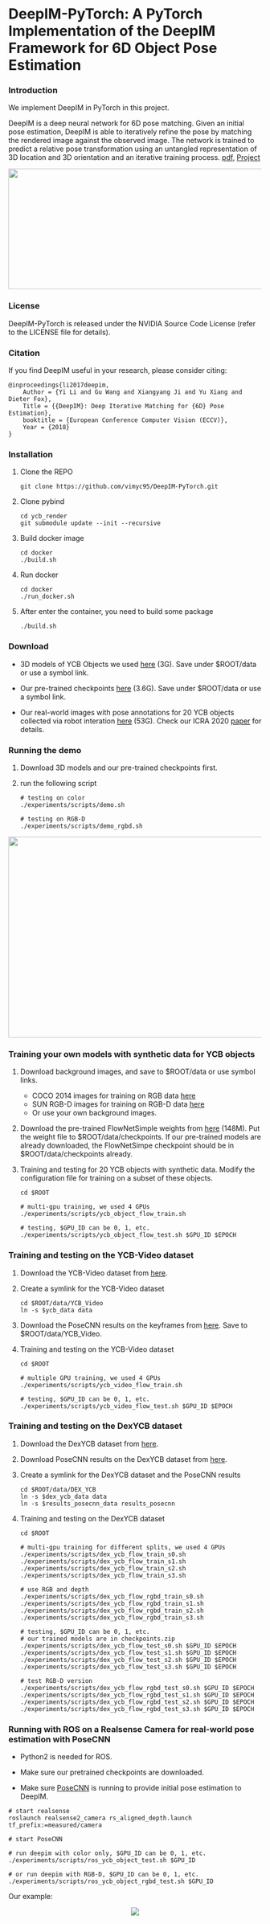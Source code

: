 # DeepIM-PyTorch: A PyTorch Implementation of the DeepIM Framework for 6D Object Pose Estimation

### Introduction

We implement DeepIM in PyTorch in this project.

DeepIM is a deep neural network for 6D pose matching. Given an initial pose estimation, DeepIM is able to iteratively refine the pose by matching the rendered image against the observed image. The network is trained to predict a relative pose transformation using an untangled representation of 3D location and 3D orientation and an iterative training process. [pdf](https://yuxng.github.io/yili_eccv18.pdf), [Project](https://rse-lab.cs.washington.edu/projects/deepim/)

<p align="center"><img src="./data/pics/intro.png" width="640" height="240"/></p>

### License

DeepIM-PyTorch is released under the NVIDIA Source Code License (refer to the LICENSE file for details).

### Citation

If you find DeepIM useful in your research, please consider citing:

    @inproceedings{li2017deepim,
        Author = {Yi Li and Gu Wang and Xiangyang Ji and Yu Xiang and Dieter Fox},
        Title = {{DeepIM}: Deep Iterative Matching for {6D} Pose Estimation},
        booktitle = {European Conference Computer Vision (ECCV)},
        Year = {2018}
    }

### Installation
1. Clone the REPO
   ```Shell
   git clone https://github.com/vimyc95/DeepIM-PyTorch.git
   ```
2. Clone pybind
   ```Shell
   cd ycb_render
   git submodule update --init --recursive
   ```
3. Build docker image
   ```Shell
   cd docker
   ./build.sh
   ```
4. Run docker 
   ```Shell
   cd docker
   ./run_docker.sh
   ```
5. After enter the container, you need to build some package
   ```Shell
   ./build.sh
   ```


### Download

- 3D models of YCB Objects we used [here](https://drive.google.com/file/d/1PTNmhd-eSq0fwSPv0nvQN8h_scR1v-UJ/view?usp=sharing) (3G). Save under $ROOT/data or use a symbol link.

- Our pre-trained checkpoints [here](https://drive.google.com/file/d/1iokU2LhQbF3kjHDqpb_I1WT1n_XBoQUm/view?usp=sharing) (3.6G). Save under $ROOT/data or use a symbol link.

- Our real-world images with pose annotations for 20 YCB objects collected via robot interation [here](https://drive.google.com/file/d/1cQH_dnDzyrI0MWNx8st4lht_q0F6cUrE/view?usp=sharing) (53G). Check our ICRA 2020 [paper](https://arxiv.org/abs/1909.10159) for details.

### Running the demo

1. Download 3D models and our pre-trained checkpoints first.

2. run the following script
    ```Shell
    # testing on color
    ./experiments/scripts/demo.sh

    # testing on RGB-D
    ./experiments/scripts/demo_rgbd.sh
    ```

<p align="center"><img src="./data/pics/deepim.png" width="640" height="400"/></p>

### Training your own models with synthetic data for YCB objects

1. Download background images, and save to $ROOT/data or use symbol links.
    - COCO 2014 images for training on RGB data [here](https://cocodataset.org/#download)
    - SUN RGB-D images for training on RGB-D data [here](https://rgbd.cs.princeton.edu/)
    - Or use your own background images.

2. Download the pre-trained FlowNetSimple weights from [here](https://drive.google.com/file/d/1WJ5icXXVEEwOcPeiOd4kM1ETdofnN0_l/view?usp=sharing) (148M). Put the weight file to $ROOT/data/checkpoints. If our pre-trained models are already downloaded, the FlowNetSimpe checkpoint should be in $ROOT/data/checkpoints already.

3. Training and testing for 20 YCB objects with synthetic data. Modify the configuration file for training on a subset of these objects.
    ```Shell
    cd $ROOT

    # multi-gpu training, we used 4 GPUs
    ./experiments/scripts/ycb_object_flow_train.sh

    # testing, $GPU_ID can be 0, 1, etc.
    ./experiments/scripts/ycb_object_flow_test.sh $GPU_ID $EPOCH

    ```

### Training and testing on the YCB-Video dataset

1. Download the YCB-Video dataset from [here](https://rse-lab.cs.washington.edu/projects/posecnn/).

2. Create a symlink for the YCB-Video dataset
    ```Shell
    cd $ROOT/data/YCB_Video
    ln -s $ycb_data data
    ```

3. Download the PoseCNN results on the keyframes from [here](https://drive.google.com/file/d/1OQ__c4BBv5wn8B3NgK80JfGOhxiCjWZj/view?usp=sharing). Save to $ROOT/data/YCB_Video.


4. Training and testing on the YCB-Video dataset
    ```Shell
    cd $ROOT

    # multiple GPU training, we used 4 GPUs
    ./experiments/scripts/ycb_video_flow_train.sh

    # testing, $GPU_ID can be 0, 1, etc.
    ./experiments/scripts/ycb_video_flow_test.sh $GPU_ID $EPOCH

    ```

### Training and testing on the DexYCB dataset
1. Download the DexYCB dataset from [here](https://dex-ycb.github.io/).

2. Download PoseCNN results on the DexYCB dataset from [here](https://drive.google.com/file/d/1RguqnMAekb18d9mIj2ZctDWb7q2xJtbZ/view?usp=sharing).

3. Create a symlink for the DexYCB dataset and the PoseCNN results
    ```Shell
    cd $ROOT/data/DEX_YCB
    ln -s $dex_ycb_data data
    ln -s $results_posecnn_data results_posecnn
    ```

4. Training and testing on the DexYCB dataset
    ```Shell
    cd $ROOT

    # multi-gpu training for different splits, we used 4 GPUs
    ./experiments/scripts/dex_ycb_flow_train_s0.sh
    ./experiments/scripts/dex_ycb_flow_train_s1.sh
    ./experiments/scripts/dex_ycb_flow_train_s2.sh
    ./experiments/scripts/dex_ycb_flow_train_s3.sh

    # use RGB and depth
    ./experiments/scripts/dex_ycb_flow_rgbd_train_s0.sh
    ./experiments/scripts/dex_ycb_flow_rgbd_train_s1.sh
    ./experiments/scripts/dex_ycb_flow_rgbd_train_s2.sh
    ./experiments/scripts/dex_ycb_flow_rgbd_train_s3.sh

    # testing, $GPU_ID can be 0, 1, etc.
    # our trained models are in checkpoints.zip
    ./experiments/scripts/dex_ycb_flow_test_s0.sh $GPU_ID $EPOCH
    ./experiments/scripts/dex_ycb_flow_test_s1.sh $GPU_ID $EPOCH
    ./experiments/scripts/dex_ycb_flow_test_s2.sh $GPU_ID $EPOCH
    ./experiments/scripts/dex_ycb_flow_test_s3.sh $GPU_ID $EPOCH

    # test RGB-D version
    ./experiments/scripts/dex_ycb_flow_rgbd_test_s0.sh $GPU_ID $EPOCH
    ./experiments/scripts/dex_ycb_flow_rgbd_test_s1.sh $GPU_ID $EPOCH
    ./experiments/scripts/dex_ycb_flow_rgbd_test_s2.sh $GPU_ID $EPOCH
    ./experiments/scripts/dex_ycb_flow_rgbd_test_s3.sh $GPU_ID $EPOCH

    ```

### Running with ROS on a Realsense Camera for real-world pose estimation with PoseCNN

- Python2 is needed for ROS.

- Make sure our pretrained checkpoints are downloaded.

- Make sure [PoseCNN](https://github.com/NVlabs/PoseCNN-PyTorch) is running to provide initial pose estimation to DeepIM.

```Shell
# start realsense
roslaunch realsense2_camera rs_aligned_depth.launch tf_prefix:=measured/camera

# start PoseCNN

# run deepim with color only, $GPU_ID can be 0, 1, etc.
./experiments/scripts/ros_ycb_object_test.sh $GPU_ID

# or run deepim with RGB-D, $GPU_ID can be 0, 1, etc.
./experiments/scripts/ros_ycb_object_rgbd_test.sh $GPU_ID

```
Our example:
<p align="center"><img src="./data/pics/deepim.gif"/></p>
